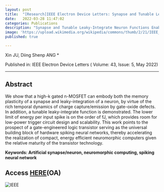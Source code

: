 ```yaml
---
layout: post
title:  "[Research]IEEE Electron Device Letters: Synapse and Tunable Leaky-Integrate Neuron Functions Enabled by Oxide Trapping Dynamics in a Single Logic Transistor"
date:   2022-03-28 11:47:02
categories: Publications
description: "Synapse and Tunable Leaky-Integrate Neuron Functions Enabled by Oxide Trapping Dynamics in a Single Logic Transistor"
image: 'https://upload.wikimedia.org/wikipedia/commons/thumb/2/21/IEEE_logo.svg/1920px-IEEE_logo.svg.png'
published: true

---
```


Xin JU, Diing Shenp ANG *

Published in: IEEE Electron Device Letters ( Volume: 43, Issue: 5, May 2022)

---

## Abstract

We show that a high-k gated n-MOSFET can embody both the memory plasticity of a synapse and leaky-integration of a neuron, by virtue of the rich temporal dynamics of charge capture/emission by gate-oxide defects. In addition, a tunable leaky-integrate function is demonstrated. The lower limit of energy per input spike is on the order of fJ, which provides room for low-power trigger circuit design and scalability. This work points to the prospect of a gate-engineered logic transistor serving as the universal building block of hardware spiking neural networks, thereby accelerating the realization of compact, energy efficient neuromorphic computers given the relative maturity of the transistor technology.

**Keywords: Artificial synapse/neuron, neuromorphic computing, spiking neural network**

## Access [HERE](https://ieeexplore.ieee.org/abstract/document/9743457/)(OA)

![IEEE](https://upload.wikimedia.org/wikipedia/commons/thumb/2/21/IEEE_logo.svg/1920px-IEEE_logo.svg.png)

